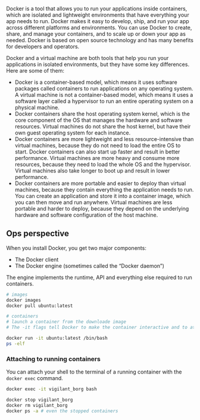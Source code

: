 
Docker is a tool that allows you to run your applications inside containers, which are isolated and lightweight environments that have everything your app needs to run. Docker makes it easy to develop, ship, and run your app across different platforms and environments. You can use Docker to create, share, and manage your containers, and to scale up or down your app as needed. Docker is based on open source technology and has many benefits for developers and operators.

Docker and a virtual machine are both tools that help you run your applications in isolated environments, but they have some key differences. Here are some of them:

- Docker is a container-based model, which means it uses software packages called containers to run applications on any operating system. A virtual machine is not a container-based model, which means it uses a software layer called a hypervisor to run an entire operating system on a physical machine.
- Docker containers share the host operating system kernel, which is the core component of the OS that manages the hardware and software resources. Virtual machines do not share the host kernel, but have their own guest operating system for each instance.
- Docker containers are more lightweight and less resource-intensive than virtual machines, because they do not need to load the entire OS to start. Docker containers can also start up faster and result in better performance. Virtual machines are more heavy and consume more resources, because they need to load the whole OS and the hypervisor. Virtual machines also take longer to boot up and result in lower performance.
- Docker containers are more portable and easier to deploy than virtual machines, because they contain everything the application needs to run. You can create an application and store it into a container image, which you can then move and run anywhere. Virtual machines are less portable and harder to deploy, because they depend on the underlying hardware and software configuration of the host machine.


## Ops perspective

When you install Docker, you get two major components: 

- The Docker client 
- The Docker engine (sometimes called the “Docker daemon”) 

The engine implements the runtime, API and everything else required to run containers.

```bash
# images
docker images
docker pull ubuntu:latest

# containers
# launch a container from the downloade image
# The -it flags tell Docker to make the container interactive and to attach the current shell to the container’s terminal

docker run -it ubuntu:latest /bin/bash
ps -elf

```

### Attaching to running containers 

You can attach your shell to the terminal of a running container with the `docker exec` command. 

```bash
docker exec -it vigilant_borg bash
```

```bash
docker stop vigilant_borg
docker rm vigilant_borg
docker ps -a # even the stopped containers

```

